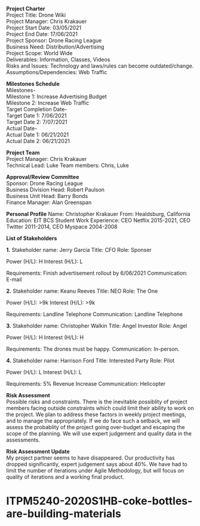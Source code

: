 __**Project Charter**__  
Project Title: Drone Wiki  
Project Manager: Chris Krakauer  
Project Start Date: 03/05/2021  
Project End Date: 17/06/2021  
Project Sponsor: Drone Racing League  
Business Need: Distribution/Advertising  
Project Scope: World Wide  
Deliverables: Information, Classes, Videos  
Risks and Issues: Technology and laws/rules can become outdated/change.  
Assumptions/Dependencies: Web Traffic  
  
**Milestones Schedule**  
Milestones-  
Milestone 1: Increase Advertising Budget  
Milestone 2: Increase Web Traffic  
Target Completion Date-  
Target Date 1: 7/06/2021  
Target Date 2: 7/07/2021  
Actual Date-  
Actual Date 1: 06/21/2021  
Actual Date 2: 06/21/2021 
  
**Project Team**  
Project Manager: Chris Krakauer  
Technical Lead: Luke 
Team members: Chris, Luke 
  
**Approval/Review Committee**  
Sponsor: Drone Racing League  
Business Division Head: Robert Paulson  
Business Unit Head: Barry Bonds  
Finance Manager: Alan Greenspan  
  


__**Personal Profile**__
Name: Christopher Krakauer
From: Healdsburg, California
Education: EIT BCS Student
Work Experience: CEO Netflix 2015-2021, CEO Twitter 2011-2014, 
CEO Myspace 2004-2008



__**List of Stakeholders**__

**1.**
Stakeholder name: Jerry Garcia
Title: CFO		Role: Sponser

Power (H/L): H	Interest (H/L): L

Requirements: Finish advertisement rollout by 6/06/2021
Communication: E-mail

**2.**
Stakeholder name: Keanu Reeves
Title: NEO		Role: The One

Power (H/L): >9k	Interest (H/L): >9k

Requirements: Landline Telephone 
Communication: Landline Telephone

**3.**
Stakeholder name: Christopher Walkin
Title: Angel Investor	Role: Angel

Power (H/L): H	Interest (H/L): H

Requirements: The drones must be happy.
Communication: In-person.

**4.**
Stakeholder name: Harrison Ford
Title: Interested Party		Role: Pilot

Power (H/L): L		Interest (H/L): L

Requirements: 5% Revenue Increase
Communication: Helicopter

__**Risk Assessment**__  
Possible risks and constraints.
There is the inevitable possiblity of project members
facing outside constraints which could limit their ability
to work on the project.
We plan to address these factors in weekly project meetings, and to
manage the appropriately.
If we do face such a setback, we will assess the probablity of the 
project going over-budget and escaping the scope of the planning.
We will use expert judgement and quality data in the assessments.

__**Risk Assessment Update**__  
My project partner seems to have disappeared. Our productivity has dropped significantly,
expert judgement says about 40%. We have had to limit the number of iterations under
Agile Methodology, but will focus on quality of iterations and a working final product.



# ITPM5240-2020S1HB-coke-bottles-are-building-materials
